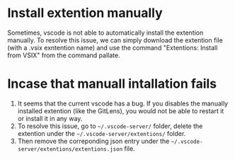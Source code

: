 # Install extention manually
Sometimes, vscode is not able to automatically install the extention manually. To resolve this issue, we can simply download the extention file (with a .vsix exntention name)  and use the command "Extentions: Install from VSIX" from the command pallate.

# Incase that manuall intallation fails
1. It seems that the current vscode has a bug. If you disables the manually installed extention (like the GitLens), you would not be able to restart it or install it in any way. 
2. To resolve this issue, go to ```~/.vscode-server/``` folder, delete the extention under the ```~/.vscode-server/extentions/``` folder. 
3. Then remove the correponding json entry under the ```~/.vscode-server/extentions/extentions.json``` file.